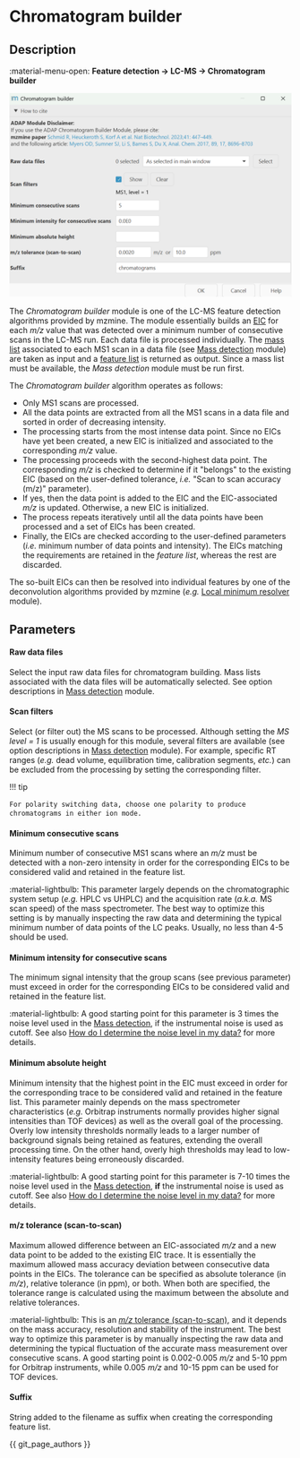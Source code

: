 # **Chromatogram builder**

## **Description**

:material-menu-open: **Feature detection → LC-MS → Chromatogram builder**

![Chromatogram builder](chromatogram_builder.png)

The _Chromatogram builder_ module is one of the LC-MS feature detection algorithms provided by mzmine. 
The module essentially builds an [EIC](../../../terminology/general-terminology.md#extracted-ion-chromatogram) for each _m/z_ value that was detected over a minimum 
number of consecutive scans in the LC-MS run. Each data file is processed individually. 
The [mass list](../../../terminology/general-terminology.md#mass-list) associated to each MS1 scan in a data file (see [Mass detection](../../featdet_mass_detection/mass-detection.md) module) 
are taken as input and a [feature list](../../../terminology/general-terminology.md#feature-list) is returned as output. Since a mass list must be 
available, the _Mass detection_ module must be run first.

The _Chromatogram builder_ algorithm operates as follows:

+ Only MS1 scans are processed. 
+ All the data points are extracted from all the MS1 scans in a data file and sorted in order of decreasing intensity. 
+ The processing starts from the most intense data point. Since no EICs have yet been created, a new EIC is initialized and associated to the corresponding _m/z_ value.
+ The processing proceeds with the second-highest data point. The corresponding _m/z_ is checked to determine if it "belongs" to the existing EIC (based on the user-defined tolerance, _i.e._ "Scan to scan accuracy (m/z)" parameter). 
+ If yes, then the data point is added to the EIC and the EIC-associated _m/z_ is updated. Otherwise, a new EIC is initialized.
+ The process repeats iteratively until all the data points have been processed and a set of EICs has been created. 
+ Finally, the EICs are checked according to the user-defined parameters (_i.e._ minimum number of data points and intensity). The EICs matching the requirements are retained in the _feature list_, whereas the rest are discarded. 

The so-built EICs can then be resolved into individual features by one of the deconvolution algorithms provided by mzmine (_e.g._ [Local minimum resolver](../../featdet_resolver_local_minimum/local-minimum-resolver.md) module).

## Parameters

#### **Raw data files**
Select the input raw data files for chromatogram building. Mass lists associated with the data files will be automatically selected. See option descriptions in [Mass detection](../../featdet_mass_detection/mass-detection.md#parameters) module.

#### **Scan filters**
Select (or filter out) the MS scans to be processed. Although setting the _MS level = 1_ is usually 
enough for this module, several filters are available (see option descriptions in [Mass detection](../../featdet_mass_detection/mass-detection.md#parameters) module). 
For example, specific RT ranges (_e.g._ dead volume, equilibration time, calibration segments, _etc._) 
can be excluded from the processing by setting the corresponding filter. 

!!! tip

    For polarity switching data, choose one polarity to produce chromatograms in either ion mode.

#### **Minimum consecutive scans**
Minimum number of consecutive MS1 scans where an _m/z_ must be detected with a non-zero intensity in order for the corresponding EICs to be considered valid and retained in the feature list.

:material-lightbulb: This parameter largely depends on the chromatographic system setup (_e.g._ HPLC vs UHPLC) and the acquisition rate (_a.k.a._ MS scan speed) of the mass spectrometer. The best way to optimize this setting is by manually inspecting the raw data and determining the typical minimum number of data points of the LC peaks. Usually, no less than 4-5 should be used.

#### **Minimum intensity for consecutive scans**

The minimum signal intensity that the group scans (see previous parameter) must exceed in order for the corresponding EICs to be considered valid and retained in the feature list.

:material-lightbulb: A good starting point for this parameter is 3 times the noise level used in the [Mass detection](../../featdet_mass_detection/mass-detection.md), if the instrumental noise is used as cutoff. See also [How do I determine the noise level in my data?](../../featdet_mass_detection/mass-detection.md#how-do-i-determine-the-noise-level-in-my-data) for more details.

#### **Minimum absolute height**

Minimum intensity that the highest point in the EIC must exceed in order for the corresponding trace to be considered valid and retained in the feature list. This parameter mainly depends on the mass spectrometer characteristics (_e.g._ Orbitrap instruments normally provides higher signal intensities than TOF devices) as well as the overall goal of the processing. Overly low intensity thresholds normally leads to a larger number of background signals being retained as features, extending the overall processing time. On the other hand, overly high thresholds may lead to low-intensity features being erroneously discarded.

:material-lightbulb: A good starting point for this parameter is 7-10 times the noise level used in the [Mass detection](../../featdet_mass_detection/mass-detection.md), **if** the instrumental noise is used as cutoff. See also [How do I determine the noise level in my data?](../../featdet_mass_detection/mass-detection.md#how-do-i-determine-the-noise-level-in-my-data) for more details.

#### **m/z tolerance (scan-to-scan)**

Maximum allowed difference between an EIC-associated _m/z_ and a new data point to be added to the existing EIC trace. It is essentially the maximum allowed mass accuracy deviation between consecutive data points in the EICs. The tolerance can be specified as absolute tolerance (in _m/z_), relative tolerance (in ppm), or both. When both are specified, the tolerance range is calculated using the maximum between the absolute and relative tolerances.

:material-lightbulb: This is an [_m/z_ tolerance (scan-to-scan)](../../../terminology/general-terminology.md#mz-tolerances), and it depends on the mass accuracy, resolution and stability of the instrument. The best way to optimize this parameter is by manually inspecting the raw data and determining the typical fluctuation of the accurate mass measurement over consecutive scans. A good starting point is 0.002-0.005 _m/z_ and 5-10 ppm for Orbitrap instruments, while 0.005 _m/z_ and 10-15 ppm can be used for TOF devices.

#### **Suffix**

String added to the filename as suffix when creating the corresponding feature list.

{{ git_page_authors }}
